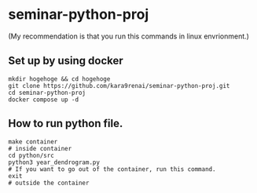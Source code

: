# seminar-python-proj

(My recommendation is that you run this commands in linux envrionment.)

## Set up by using docker 
```
mkdir hogehoge && cd hogehoge
git clone https://github.com/kara9renai/seminar-python-proj.git
cd seminar-python-proj
docker compose up -d
```

## How to run python file.
```{python}
make container
# inside container
cd python/src
python3 year_dendrogram.py
# If you want to go out of the container, run this command.
exit
# outside the container
```
